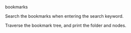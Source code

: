 bookmarks

Search the bookmarks when entering the search keyword.

Traverse the bookmark tree, and print the folder and nodes.